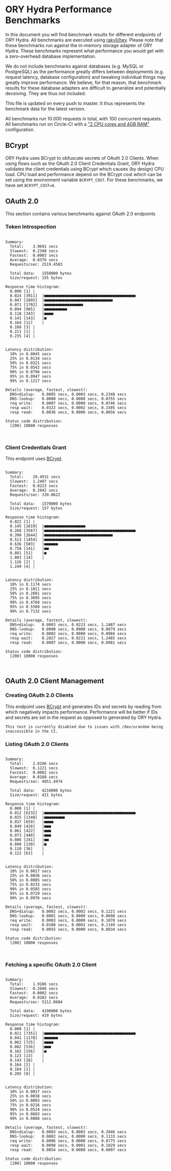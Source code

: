 # ORY Hydra Performance Benchmarks

In this document you will find benchmark results for different endpoints of ORY Hydra. All benchmarks are executed
using [rakyll/hey](https://github.com/rakyll/hey). Please note that these benchmarks run against the in-memory storage
adapter of ORY Hydra. These benchmarks represent what performance you would get with a zero-overhead database implementation.

We do not include benchmarks against databases (e.g. MySQL or PostgreSQL) as the performance greatly differs between
deployments (e.g. request latency, database configuration) and tweaking individual things may greatly improve performance.
We believe, for that reason, that benchmark results for these database adapters are difficult to generalize and potentially
deceiving. They are thus not included.

This file is updated on every push to master. It thus represents the benchmark data for the latest version.

All benchmarks run 10.000 requests in total, with 100 concurrent requests. All benchmarks run on Circle-CI with a
["2 CPU cores and 4GB RAM"](https://support.circleci.com/hc/en-us/articles/360000489307-Why-do-my-tests-take-longer-to-run-on-CircleCI-than-locally-)
configuration.

## BCrypt

ORY Hydra uses BCrypt to obfuscate secrets of OAuth 2.0 Clients. When using flows such as the OAuth 2.0 Client Credentials
Grant, ORY Hydra validates the client credentials using BCrypt which causes (by design) CPU load. CPU load and performance
depend on the BCrypt cost which can be set using the environment variable `BCRYPT_COST`. For these benchmarks,
we have set `BCRYPT_COST=8`.

## OAuth 2.0

This section contains various benchmarks against OAuth 2.0 endpoints

### Token Introspection

```

Summary:
  Total:	3.9691 secs
  Slowest:	0.2348 secs
  Fastest:	0.0003 secs
  Average:	0.0376 secs
  Requests/sec:	2519.4583
  
  Total data:	1550000 bytes
  Size/request:	155 bytes

Response time histogram:
  0.000 [1]	|
  0.024 [3911]	|■■■■■■■■■■■■■■■■■■■■■■■■■■■■■■■■■■■■■■■■
  0.047 [2895]	|■■■■■■■■■■■■■■■■■■■■■■■■■■■■■■
  0.071 [1702]	|■■■■■■■■■■■■■■■■■
  0.094 [985]	|■■■■■■■■■■
  0.118 [343]	|■■■■
  0.141 [143]	|■
  0.164 [12]	|
  0.188 [3]	|
  0.211 [1]	|
  0.235 [4]	|


Latency distribution:
  10% in 0.0045 secs
  25% in 0.0134 secs
  50% in 0.0321 secs
  75% in 0.0542 secs
  90% in 0.0796 secs
  95% in 0.0947 secs
  99% in 0.1217 secs

Details (average, fastest, slowest):
  DNS+dialup:	0.0005 secs, 0.0003 secs, 0.2348 secs
  DNS-lookup:	0.0000 secs, 0.0000 secs, 0.0755 secs
  req write:	0.0007 secs, 0.0000 secs, 0.0746 secs
  resp wait:	0.0322 secs, 0.0002 secs, 0.1505 secs
  resp read:	0.0036 secs, 0.0000 secs, 0.0656 secs

Status code distribution:
  [200]	10000 responses



```

### Client Credentials Grant

This endpoint uses [BCrypt](#bcrypt).

```

Summary:
  Total:	29.4931 secs
  Slowest:	1.2487 secs
  Fastest:	0.0223 secs
  Average:	0.2842 secs
  Requests/sec:	339.0622
  
  Total data:	1570000 bytes
  Size/request:	157 bytes

Response time histogram:
  0.022 [1]	|
  0.145 [1619]	|■■■■■■■■■■■■■■■■■■
  0.268 [3567]	|■■■■■■■■■■■■■■■■■■■■■■■■■■■■■■■■■■■■■■■■
  0.390 [2644]	|■■■■■■■■■■■■■■■■■■■■■■■■■■■■■■
  0.513 [1454]	|■■■■■■■■■■■■■■■■
  0.636 [503]	|■■■■■■
  0.758 [141]	|■■
  0.881 [51]	|■
  1.003 [14]	|
  1.126 [2]	|
  1.249 [4]	|


Latency distribution:
  10% in 0.1174 secs
  25% in 0.1811 secs
  50% in 0.2601 secs
  75% in 0.3695 secs
  90% in 0.4768 secs
  95% in 0.5500 secs
  99% in 0.7132 secs

Details (average, fastest, slowest):
  DNS+dialup:	0.0003 secs, 0.0223 secs, 1.2487 secs
  DNS-lookup:	0.0000 secs, 0.0000 secs, 0.0879 secs
  req write:	0.0002 secs, 0.0000 secs, 0.0966 secs
  resp wait:	0.2827 secs, 0.0221 secs, 1.2485 secs
  resp read:	0.0007 secs, 0.0000 secs, 0.0981 secs

Status code distribution:
  [200]	10000 responses



```

## OAuth 2.0 Client Management

### Creating OAuth 2.0 Clients

This endpoint uses [BCrypt](#bcrypt) and generates IDs and secrets by reading from  which negatively impacts
performance. Performance will be better if IDs and secrets are set in the request as opposed to generated by ORY Hydra.

```
This test is currently disabled due to issues with /dev/urandom being inaccessible in the CI.
```

### Listing OAuth 2.0 Clients

```

Summary:
  Total:	2.0196 secs
  Slowest:	0.1221 secs
  Fastest:	0.0002 secs
  Average:	0.0188 secs
  Requests/sec:	4951.4974
  
  Total data:	4210000 bytes
  Size/request:	421 bytes

Response time histogram:
  0.000 [1]	|
  0.012 [6232]	|■■■■■■■■■■■■■■■■■■■■■■■■■■■■■■■■■■■■■■■■
  0.025 [1348]	|■■■■■■■■■
  0.037 [659]	|■■■■
  0.049 [428]	|■■■
  0.061 [422]	|■■■
  0.073 [440]	|■■■
  0.086 [241]	|■■
  0.098 [130]	|■
  0.110 [36]	|
  0.122 [63]	|


Latency distribution:
  10% in 0.0017 secs
  25% in 0.0036 secs
  50% in 0.0085 secs
  75% in 0.0233 secs
  90% in 0.0585 secs
  95% in 0.0729 secs
  99% in 0.0976 secs

Details (average, fastest, slowest):
  DNS+dialup:	0.0002 secs, 0.0002 secs, 0.1221 secs
  DNS-lookup:	0.0001 secs, 0.0000 secs, 0.0698 secs
  req write:	0.0003 secs, 0.0000 secs, 0.1078 secs
  resp wait:	0.0108 secs, 0.0001 secs, 0.1149 secs
  resp read:	0.0055 secs, 0.0000 secs, 0.0834 secs

Status code distribution:
  [200]	10000 responses



```

### Fetching a specific OAuth 2.0 Client

```

Summary:
  Total:	1.9186 secs
  Slowest:	0.2046 secs
  Fastest:	0.0002 secs
  Average:	0.0182 secs
  Requests/sec:	5212.0684
  
  Total data:	4190000 bytes
  Size/request:	419 bytes

Response time histogram:
  0.000 [1]	|
  0.021 [7351]	|■■■■■■■■■■■■■■■■■■■■■■■■■■■■■■■■■■■■■■■■
  0.041 [1178]	|■■■■■■
  0.062 [725]	|■■■■
  0.082 [536]	|■■■
  0.102 [156]	|■
  0.123 [13]	|
  0.143 [28]	|
  0.164 [2]	|
  0.184 [2]	|
  0.205 [8]	|


Latency distribution:
  10% in 0.0017 secs
  25% in 0.0038 secs
  50% in 0.0093 secs
  75% in 0.0216 secs
  90% in 0.0524 secs
  95% in 0.0683 secs
  99% in 0.0888 secs

Details (average, fastest, slowest):
  DNS+dialup:	0.0003 secs, 0.0002 secs, 0.2046 secs
  DNS-lookup:	0.0002 secs, 0.0000 secs, 0.1133 secs
  req write:	0.0006 secs, 0.0000 secs, 0.0775 secs
  resp wait:	0.0098 secs, 0.0001 secs, 0.1029 secs
  resp read:	0.0054 secs, 0.0000 secs, 0.0897 secs

Status code distribution:
  [200]	10000 responses



```
